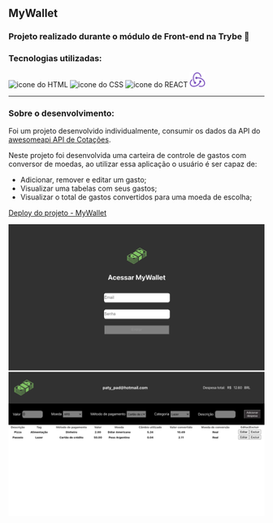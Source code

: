 ## MyWallet

### Projeto realizado durante o módulo de Front-end na Trybe 💚

### Tecnologias utilizadas:
<div>
  <img width="30px" src="https://cdn.jsdelivr.net/gh/devicons/devicon/icons/html5/html5-plain-wordmark.svg" alt='icone do HTML'>
  <img width="30px" src="https://cdn.jsdelivr.net/gh/devicons/devicon/icons/css3/css3-plain-wordmark.svg" alt='icone do CSS'>
  <img width="30px" src="https://cdn.jsdelivr.net/gh/devicons/devicon/icons/react/react-original-wordmark.svg" alt='icone do REACT'>
  <img width="30px" src="https://raw.githubusercontent.com/devicons/devicon/master/icons/redux/redux-original.svg" alt="Redux">
</div>

---

### Sobre o desenvolvimento:
Foi um projeto desenvolvido individualmente, consumir os dados da API do [awesomeapi API de Cotações](https://economia.awesomeapi.com.br/json/all).

Neste projeto foi desenvolvida uma carteira de controle de gastos com conversor de moedas, ao utilizar essa aplicação o usuário é ser capaz de:

* Adicionar, remover e editar um gasto;
* Visualizar uma tabelas com seus gastos;
* Visualizar o total de gastos convertidos para uma moeda de escolha;

[Deploy do projeto - MyWallet](https://my-wallet-henna.vercel.app/) 

![Tela Login](images/login.png)
![Tela Carteira](images/tela.png)